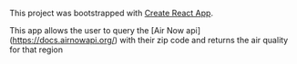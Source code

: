 This project was bootstrapped with [Create React App](https://github.com/facebookincubator/create-react-app).

This app allows the user to query the [Air Now api] (https://docs.airnowapi.org/) with their zip code and returns the air quality for that region